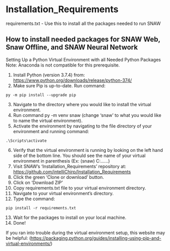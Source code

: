 # Installation_Requirements
requirements.txt - Use this to install all the packages needed to run SNAW

## How to install needed packages for SNAW Web, Snaw Offline, and SNAW Neural Network

Setting Up a Python Virtual Environment with all Needed Python Packages
Note: Anaconda is not compatible for this prerequisite.

1. Install Python (version 3.7.4) from:
https://www.python.org/downloads/release/python-374/
2. Make sure Pip is up-to-date. Run command:
~~~~
py -m pip install --upgrade pip
~~~~
3. Navigate to the directory where you would like to install the virtual environment.
4. Run command py -m venv snaw (change ‘snaw’ to what you would like to name the virtual environment).
5. Activate the environment by navigating to the file directory of your environment and running command:
~~~~
.\Scripts\activate
~~~~
6. Verify that the virtual environment is running by looking on the left hand side of the bottom line. You should see the name of your virtual environment in parenthesis (Ex: (snaw) C:\......)
7. Visit SNAW’s ‘Installation_Requirements’ repository at:
https://github.com/intelliChirp/Installation_Requirements
8. Click the green ‘Clone or download’ button.
9. Click on ‘Download ZIP’
10. Copy requirements.txt file to your virtual environment directory.
11. Navigate to your virtual environment’s directory.
12. Type the command:
~~~~
pip install -r requirements.txt
~~~~
13. Wait for the packages to install on your local machine.
14. Done! 

If you ran into trouble during the virtual environment setup, this website may be helpful:
(https://packaging.python.org/guides/installing-using-pip-and-virtual-environments/)

